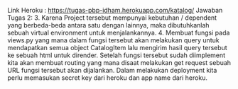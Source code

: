 Link Heroku : https://tugas-pbp-idham.herokuapp.com/katalog/
Jawaban Tugas 2:
3.  Karena Project tersebut mempunyai kebutuhan / dependent yang berbeda-beda antara satu dengan lainnya, maka dibutuhkanlah sebuah virtual environment untuk menjalankannya.
4. Membuat fungsi pada views.py yang mana dalam fungsi tersebut akan melakukan query untuk mendapatkan semua object CatalogItem lalu mengirim hasil query tersebut ke sebuah html untuk dirender. Setelah fungsi tersebut sudah diimplement kita akan membuat routing yang mana disaat melakukan get request sebuah URL fungsi tersebut akan dijalankan. Dalam melakukan deployment kita perlu memasukan secret key dari heroku dan app name dari heroku.
